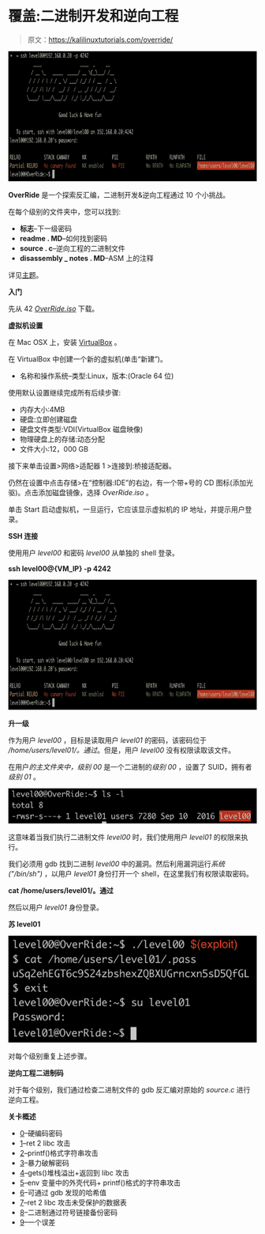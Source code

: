 # 覆盖:二进制开发和逆向工程

> 原文：<https://kalilinuxtutorials.com/override/>

[![OverRide : Binary Exploitation And Reverse-Engineering](img//4efdfcb7a81a3db46e5967519c6bc7ec.png "OverRide : Binary Exploitation And Reverse-Engineering")](https://1.bp.blogspot.com/-W0G4_9DnIvo/YIu0YMQXmyI/AAAAAAAAI6Y/TdPd9unkpKI1DPOAei3oXSLuML39W_tqACLcBGAsYHQ/s728/ssh%25281%2529.png)

**OverRide** 是一个探索反汇编，二进制开发&逆向工程通过 10 个小挑战。

在每个级别的文件夹中，您可以找到:

*   **标志**–下一级密码
*   **readme . MD**–如何找到密码
*   **source . c**–逆向工程的二进制文件
*   **disassembly _ notes . MD**–ASM 上的注释

详见[主题](https://github.com/anyashuka/Override/blob/main/subject.pdf)。

**入门**

先从 42 [*OverRide.iso*](https://projects.intra.42.fr/uploads/document/document/2096/OverRide.iso) 下载。

**虚拟机设置**

在 Mac OSX 上，安装 [VirtualBox](https://www.virtualbox.org/) 。

在 VirtualBox 中创建一个新的虚拟机(单击“新建”)。

*   名称和操作系统–类型:Linux，版本:(Oracle 64 位)

使用默认设置继续完成所有后续步骤:

*   内存大小:4MB
*   硬盘:立即创建磁盘
*   硬盘文件类型:VDI(VirtualBox 磁盘映像)
*   物理硬盘上的存储:动态分配
*   文件大小:12，000 GB

接下来单击设置>网络>适配器 1 >连接到:桥接适配器。

仍然在设置中点击存储>在“控制器:IDE”的右边，有一个带+号的 CD 图标(添加光驱)。点击添加磁盘镜像，选择 *OverRide.iso* 。

单击 Start 启动虚拟机，一旦运行，它应该显示虚拟机的 IP 地址，并提示用户登录。

**SSH 连接**

使用用户 *level00* 和密码 *level00* 从单独的 shell 登录。

**ssh level00@{VM_IP} -p 4242**

![OverRide : Binary Exploitation And Reverse-Engineering](img//4efdfcb7a81a3db46e5967519c6bc7ec.png "OverRide : Binary Exploitation And Reverse-Engineering")

**升一级**

作为用户 *level00* ，目标是读取用户 *level01* 的密码，该密码位于 */home/users/level01/。通过*。但是，用户 *level00* 没有权限读取该文件。

在用户*的主文件夹中，级别 00* 是一个二进制的*级别 00* ，设置了 SUID，拥有者*级别 01* 。

![](img//e8d96ae50e453effc5181437309c5b9e.png)

这意味着当我们执行二进制文件 *level00* 时，我们使用用户 *level01* 的权限来执行。

我们必须用 gdb 找到二进制 *level00* 中的漏洞。然后利用漏洞运行*系统("/bin/sh")* ，以用户 *level01* 身份打开一个 shell，在这里我们有权限读取密码。

**cat /home/users/level01/。通过**

然后以用户 *level01* 身份登录。

**苏 level01**

![](img//e57d3ec48214b5a4662effac23b0f2a7.png)

对每个级别重复上述步骤。

**逆向工程二进制码**

对于每个级别，我们通过检查二进制文件的 gdb 反汇编对原始的 *source.c* 进行逆向工程。

**关卡概述**

*   [0](https://github.com/anyashuka/Override/tree/main/level00)–硬编码密码
*   [1](https://github.com/anyashuka/Override/tree/main/level01)–ret 2 libc 攻击
*   [2](https://github.com/anyashuka/Override/tree/main/level02)–printf()格式字符串攻击
*   [3](https://github.com/anyashuka/Override/tree/main/level03)–暴力破解密码
*   [4](https://github.com/anyashuka/Override/tree/main/level04)–gets()堆栈溢出+返回到 libc 攻击
*   [5](https://github.com/anyashuka/Override/tree/main/level05)–env 变量中的外壳代码+ printf()格式的字符串攻击
*   [6](https://github.com/anyashuka/Override/tree/main/level06)–可通过 gdb 发现的哈希值
*   [7](https://github.com/anyashuka/Override/tree/main/level07)–ret 2 libc 攻击未受保护的数据表
*   [8](https://github.com/anyashuka/Override/tree/main/level08)–二进制通过符号链接备份密码
*   [9](https://github.com/anyashuka/Override/tree/main/level09)–一个误差